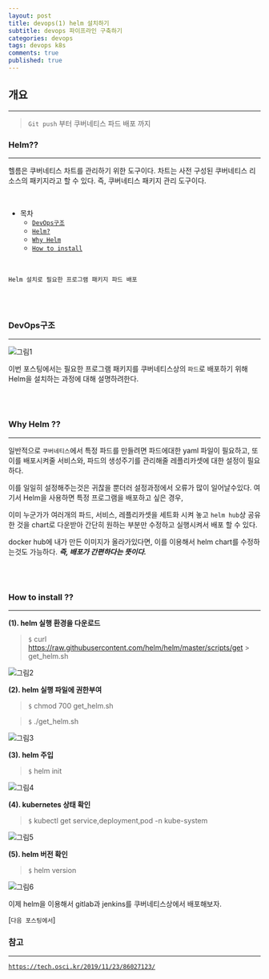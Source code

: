 ```yaml
---
layout: post
title: devops(1) helm 설치하기
subtitle: devops 파이프라인 구축하기
categories: devops
tags: devops k8s
comments: true
published: true
---
```


## 개요
---
> `Git push` 부터 쿠버네티스 파드 배포 까지

### Helm??
---
헬름은 쿠버네티스 차트를 관리하기 위한 도구이다. 차트는 사전 구성된 쿠버네티스 리소스의 패키지라고 할 수 있다. 즉, 쿠버네티스 패키지 관리 도구이다.




<br>

- 목차
	- [`DevOps구조`](#devops구조)
	- [`Helm?`](#helm)
	- [`Why Helm`](#why-helm-)
	- [`How to install`](#how-to-install-)

<br>

`Helm 설치로 필요한 프로그램 패키지 파드 배포`

<br><br>

### DevOps구조

---

![그림1](https://zunoxi.github.io/assets/img/devops/jenkins/install/structure.png)

이번 포스팅에서는 필요한 프로그램 패키지를 쿠버네티스상의 `파드`로 배포하기 위해 Helm을 설치하는 과정에 대해 설명하려한다.

<br><br>

### Why Helm ??

---

일반적으로 `쿠버네티스`에서 특정 파드를 만들려면 파드에대한 yaml 파일이 필요하고, 
또 이를 배포시켜줄 서비스와, 파드의 생성주기를 관리해줄 레플리카셋에 대한 설정이 필요하다.

이를 일일히 설정해주는것은 귀찮을 뿐더러 설정과정에서 오류가 많이 일어날수있다. 여기서 Helm을 사용하면 특정 프로그램을 배포하고 싶은 경우, 

이미 누군가가 여러개의 파드, 서비스, 레플리카셋을 세트화 시켜 놓고 `helm hub`상 공유한 것을 chart로 다운받아 간단히 원하는 부분만 수정하고 실행시켜서 배포 할 수 있다.

docker hub에 내가 만든 이미지가 올라가있다면, 이를 이용해서 helm chart를 수정하는것도 가능하다.  _**즉, 배포가 간편하다는 뜻이다.**_

<br><br>

### How to install ??


---

**(1). helm 실행 환경을 다운로드**

> `$` curl https://raw.githubusercontent.com/helm/helm/master/scripts/get > get_helm.sh

![그림2](https://zunoxi.github.io/assets/img/devops/k8s/helm/1.png)
<br>

**(2). helm 실행 파일에 권한부여**

> `$` chmod 700 get_helm.sh

> `$` ./get_helm.sh

![그림3](https://zunoxi.github.io/assets/img/devops/k8s/helm/2.png)
<br>

**(3). helm 주입**

> `$` helm init

![그림4](https://zunoxi.github.io/assets/img/devops/k8s/helm/3.png)
<br>

**(4). kubernetes 상태 확인**

> `$` kubectl get service,deployment,pod -n kube-system

![그림5](https://zunoxi.github.io/assets/img/devops/k8s/helm/4.png)
<br>

**(5). helm 버전 확인**

> `$` helm version

![그림6](https://zunoxi.github.io/assets/img/devops/k8s/helm/5.png)
<br>


이제 helm을 이용해서 gitlab과 jenkins를 쿠버네티스상에서 배포해보자.

[`다음 포스팅에서`]


### 참고 

---

[`https://tech.osci.kr/2019/11/23/86027123/`](https://tech.osci.kr/2019/11/23/86027123/)